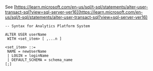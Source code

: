 See [https://learn.microsoft.com/en-us/sql/t-sql/statements/alter-user-transact-sql?view=sql-server-ver16](https://learn.microsoft.com/en-us/sql/t-sql/statements/alter-user-transact-sql?view=sql-server-ver16)
```
-- Syntax for Analytics Platform System

ALTER USER userName
 WITH <set_item> [ ,...n ]

<set_item> ::=
 NAME = newUserName
 | LOGIN = loginName
 | DEFAULT_SCHEMA = schema_name
[;]
```
